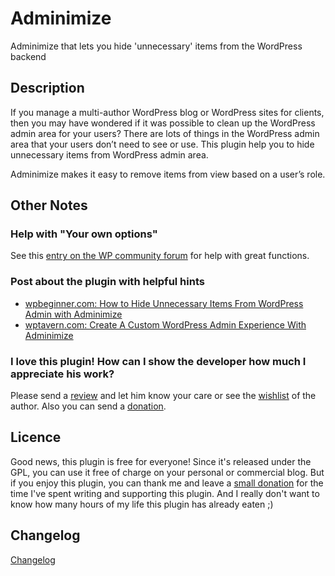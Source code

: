 # Adminimize

Adminimize that lets you hide 'unnecessary' items from the WordPress backend

## Description
If you manage a multi-author WordPress blog or WordPress sites for clients, 
then you may have wondered if it was possible to clean up the WordPress admin area for your users?
There are lots of things in the WordPress admin area that your users don’t need to see or use.
This plugin help you to hide unnecessary items from WordPress admin area.

Adminimize makes it easy to remove items from view based on a user’s role.

## Other Notes
### Help with "Your own options"
See this [entry on the WP community forum](http://wordpress.org/support/topic/328449 "Plugin: Adminimize Help with Your own options (3 posts)") for help with great functions.

### Post about the plugin with helpful hints
 * [wpbeginner.com: How to Hide Unnecessary Items From WordPress Admin with Adminimize](http://www.wpbeginner.com/plugins/how-to-hide-unnecessary-items-from-wordpress-admin-with-adminimize/)
 * [wptavern.com: Create A Custom WordPress Admin Experience With Adminimize](http://wptavern.com/create-a-custom-wordpress-admin-experience-with-adminimize)

### I love this plugin! How can I show the developer how much I appreciate his work?
Please send a [review](https://wordpress.org/support/view/plugin-reviews/adminimize) and let him know your care or see 
the [wishlist](http://bueltge.de/wunschliste/ "Wishlist") of the author. Also you can send a [donation](https://www.paypal.me/FrankBueltge).

## Licence
Good news, this plugin is free for everyone! Since it's released under the GPL, you can use it free of charge on your 
personal or commercial blog. But if you enjoy this plugin, you can thank me and leave a 
[small donation](http://bueltge.de/wunschliste/ "Wishliste and Donate") for the time I've spent writing and supporting 
this plugin. And I really don't want to know how many hours of my life this plugin has already eaten ;)

## Changelog
[Changelog](CHANGELOG.md)

